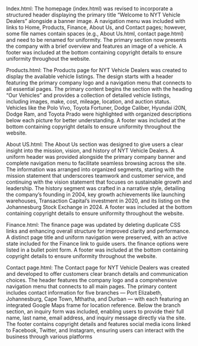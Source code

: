 Index.html:
The homepage (index.html) was revised to incorporate a structured header displaying the primary title “Welcome to NYT Vehicle Dealers” alongside a banner image. A navigation menu was included with links to Home, Products, Finance, About Us, and Contact pages; however, some file names contain spaces (e.g., About Us.html, contact page.html) and need to be renamed for uniformity. The primary section now presents the company with a brief overview and features an image of a vehicle. A footer was included at the bottom containing copyright details to ensure uniformity throughout the website.

Products.html:
The Products page for NYT Vehicle Dealers was created to display the available vehicle listings. The design starts with a header featuring the primary company logo and a navigation menu that connects to all essential pages. The primary content begins the section with the heading “Our Vehicles” and provides a collection of detailed vehicle listings, including images, make, cost, mileage, location, and auction status. Vehicles like the Polo Vivo, Toyota Fortuner, Dodge Caliber, Hyundai i20N, Dodge Ram, and Toyota Prado were highlighted with organized descriptions below each picture for better understanding. A footer was included at the bottom containing copyright details to ensure uniformity throughout the website.

About US.html:
The About Us section was designed to give users a clear insight into the mission, vision, and history of NYT Vehicle Dealers. A uniform header was provided alongside the primary company banner and complete navigation menu to facilitate seamless browsing across the site. The information was arranged into organized segments, starting with the mission statement that underscores teamwork and customer service, and continuing with the vision statement that focuses on sustainable growth and leadership. The history segment was crafted in a narrative style, detailing the company’s founding in 2004, key growth achievements like launching warehouses, Transaction Capital’s investment in 2020, and its listing on the Johannesburg Stock Exchange in 2024. A footer was included at the bottom containing copyright details to ensure uniformity throughout the website.

Finance.html:
The finance page was updated by deleting duplicate CSS links and enhancing overall structure for improved clarity and performance. A distinct page title and uniform navigation were preserved, with an active state included for the Finance link to guide users. the finance options were listed in a bullet point form. A footer was included at the bottom containing copyright details to ensure uniformity throughout the website.

Contact page.html: 
The Contact page for NYT Vehicle Dealers was created and developed to offer customers clear branch details and communication choices. The header features the company logo and a comprehensive navigation menu that connects to all main pages. The primary content includes contact information for five branches — Port Elizabeth, Johannesburg, Cape Town, Mthatha, and Durban — with each featuring an integrated Google Maps frame for location reference. Below the branch section, an inquiry form was included, enabling users to provide their full name, last name, email address, and inquiry message directly via the site. The footer contains copyright details and features social media icons linked to Facebook, Twitter, and Instagram, ensuring users can interact with the business through various platforms

